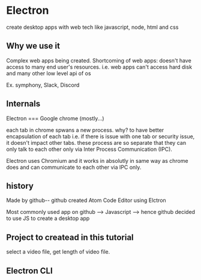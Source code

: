 # Electron
create desktop apps with web tech like javascript, node, html and css

## Why we use it
Complex web apps being created. 
Shortcoming of web apps: doesn't have access to many end user's resources. i.e. web apps can't access hard disk and many other low level api of os

Ex. symphony, Slack, Discord

## Internals
Electron === Google chrome (mostly...)

each tab in chrome spwans a new process. why? to have better encapsulation of each tab i.e. if there is issue with one tab or security issue, it doesn't impact other tabs. these process are so separate that they can only talk to each other only via Inter Process Communication (IPC).

Electron uses Chromium and it works in absolutly in same way as chrome does and can communicate to each other via IPC only.

## history
Made by github-- github created Atom Code Editor using Elctron

Most commonly used app on github --> Javascript --> hence github decided to use JS to create a desktop app

## Project to createad in this tutorial
select a video file, get length of video file.

## Electron CLI



